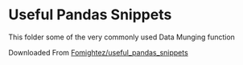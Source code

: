 # Useful Pandas Snippets
This folder some of the very commonly used Data Munging function

Downloaded From [Fomightez/useful_pandas_snippets](https://gist.github.com/fomightez/ef57387b5d23106fabd4e02dab6819b4)